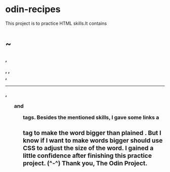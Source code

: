 # odin-recipes
This project is to practice HTML skills.It contains <h1> ~ <h3>, <p>, <a>, <br>, <hr>, <ul> and <ol> tags.
Besides the mentioned skills,  I gave some links a <h3> tag to make the word bigger than plained <a>. But I know if I want to make words bigger should use CSS to adjust the size of the word.
I gained a little confidence after finishing this practice project. (^-^)
Thank you, The Odin Project.